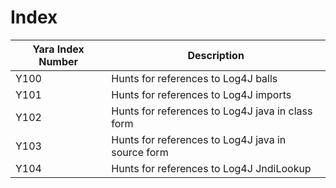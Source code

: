 # Index

| Yara Index Number | Description |
| ----------------- | ----------- |
| Y100 | Hunts for references to Log4J balls |
| Y101 | Hunts for references to Log4J imports |
| Y102 | Hunts for references to Log4J java in class form |
| Y103 | Hunts for references to Log4J java in source form |
| Y104 | Hunts for references to Log4J JndiLookup |